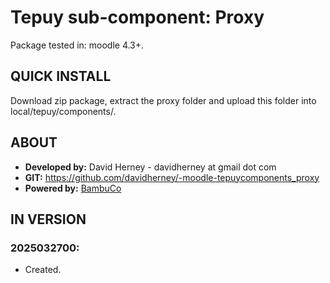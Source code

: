 # Tepuy sub-component: Proxy

Package tested in: moodle 4.3+.

## QUICK INSTALL
Download zip package, extract the proxy folder and upload this folder into local/tepuy/components/.

## ABOUT
* **Developed by:** David Herney - davidherney at gmail dot com
* **GIT:** https://github.com/davidherney/-moodle-tepuycomponents_proxy
* **Powered by:** [BambuCo](https://bambuco.co/)

## IN VERSION

### 2025032700:
* Created.
